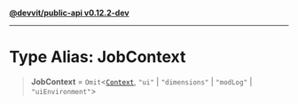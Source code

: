 [**@devvit/public-api v0.12.2-dev**](../README.md)

---

# Type Alias: JobContext

> **JobContext** = `Omit`\<[`Context`](../@devvit/namespaces/Devvit/type-aliases/Context.md), `"ui"` \| `"dimensions"` \| `"modLog"` \| `"uiEnvironment"`\>
